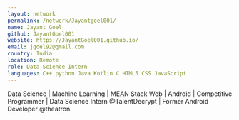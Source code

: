 ```yaml
---
layout: network
permalink: /network/Jayantgoel001/
name: Jayant Goel
github: JayantGoel001
website: https://JayantGoel001.github.io/
email: jgoel92@gmail.com
country: India
location: Remote
role: Data Science Intern
languages: C++ python Java Kotlin C HTML5 CSS JavaScript
---
```


Data Science | Machine Learning | MEAN Stack Web | Android | Competitive Programmer | Data Science Intern @TalentDecrypt | Former Android Developer @theatron